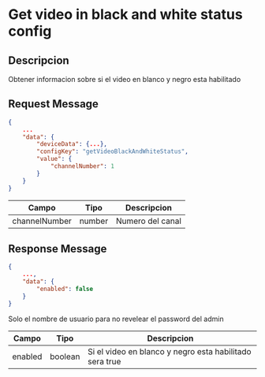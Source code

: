 # Get video in black and white status config

## Descripcion

Obtener informacion sobre si el video en blanco y negro esta habilitado

## Request Message

```json
{
    ...
    "data": {
        "deviceData": {...},
        "configKey": "getVideoBlackAndWhiteStatus",
        "value": {
            "channelNumber": 1
        }
    }
}
```

| Campo | Tipo | Descripcion |
| --- | --- | --- |
| channelNumber | number | Numero del canal |



## Response Message
```json
{
    ...,
    "data": {
        "enabled": false
    }
}
```

Solo el nombre de usuario para no revelear el password del admin

| Campo | Tipo | Descripcion |
| --- | --- | --- |
| enabled | boolean | Si el video en blanco y negro esta habilitado sera true |
